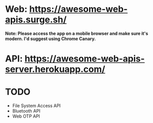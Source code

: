 # Web: https://awesome-web-apis.surge.sh/
**Note: Please access the app on a mobile browser and make sure it's modern. I'd suggest using Chrome Canary.**

# API: https://awesome-web-apis-server.herokuapp.com/

# TODO
- File System Access API
- Bluetooth API
- Web OTP API

